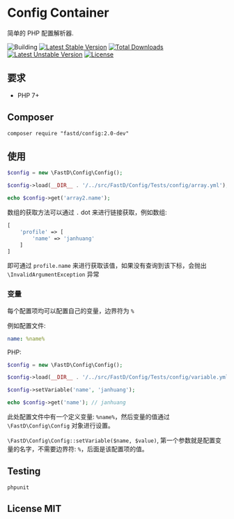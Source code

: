 # Config Container

简单的 PHP 配置解析器.

![Building](https://api.travis-ci.org/JanHuang/config.svg?branch=master)
[![Latest Stable Version](https://poser.pugx.org/fastd/config/v/stable)](https://packagist.org/packages/fastd/config) [![Total Downloads](https://poser.pugx.org/fastd/config/downloads)](https://packagist.org/packages/fastd/config) [![Latest Unstable Version](https://poser.pugx.org/fastd/config/v/unstable)](https://packagist.org/packages/fastd/config) [![License](https://poser.pugx.org/fastd/config/license)](https://packagist.org/packages/fastd/config)

## 要求

* PHP 7+

## Composer

```
composer require "fastd/config:2.0-dev"
```

## 使用

```php
$config = new \FastD\Config\Config();

$config->load(__DIR__ . '/../src/FastD/Config/Tests/config/array.yml');

echo $config->get('array2.name');
```

数组的获取方法可以通过 `.` dot 来进行链接获取，例如数组:

```php
[
    'profile' => [
        'name' => 'janhuang'
    ]
]
```

即可通过 `profile.name` 来进行获取该值，如果没有查询到该下标，会抛出 `\InvalidArgumentException` 异常

### 变量

每个配置项均可以配置自己的变量，边界符为 `%`

例如配置文件:

```yaml
name: %name%
```

PHP: 

```php
$config = new \FastD\Config\Config();

$config->load(__DIR__ . '/../src/FastD/Config/Tests/config/variable.yml');

$config->setVariable('name', 'janhuang');

echo $config->get('name'); // janhuang
```

此处配置文件中有一个定义变量: `%name%`，然后变量的值通过 `\FastD\Config\Config` 对象进行设置。

`\FastD\Config\Config::setVariable($name, $value)`, 第一个参数就是配置变量的名字，不需要边界符: `%`，后面是该配置项的值。

## Testing

```
phpunit
```

## License MIT

